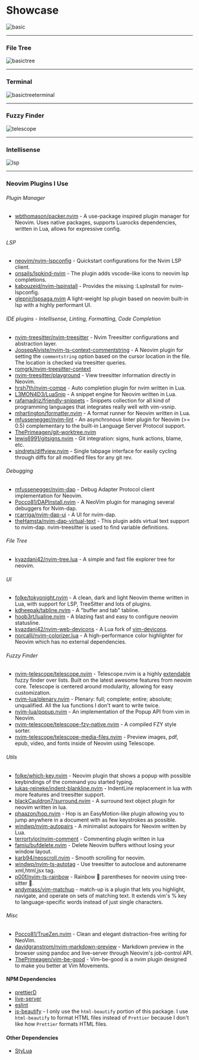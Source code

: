 # Showcase

![basic](../../assets/rice_basic.png)<hr>
### File Tree
![basictree](../../assets/rice_basic_tree.png)<hr>
### Terminal
![basictreeterminal](../../assets/rice_basic_tree_terminal.png)<hr>
### Fuzzy Finder
![telescope](../../assets/rice_telescope.png)<hr>
### Intellisense
![lsp](../../assets/rice_lsp_definition.png)<hr>
<!-- ![completion](../../assets/rice_lsp_completion.mp4?raw=true)<hr> -->


### Neovim Plugins I Use

###### Plugin Manager
- [wbthomason/packer.nvim](https://github.com/wbthomason/packer.nvim) - A use-package inspired plugin manager for Neovim. Uses native packages, supports Luarocks dependencies, written in Lua, allows for expressive config.

###### LSP 
- [neovim/nvim-lspconfig](https://github.com/neovim/nvim-lspconfig) - Quickstart configurations for the Nvim LSP client.
- [onsails/lspkind-nvim](https://github.com/onsails/lspkind-nvim) - The plugin adds vscode-like icons to neovim lsp completions.
- [kabouzeid/nvim-lspinstall](https://github.com/kabouzeid/nvim-lspinstall) - Provides the missing :LspInstall for nvim-lspconfig.
- [glepnir/lspsaga.nvim](https://github.com/glepnir/lspsaga.nvim) A light-weight lsp plugin based on neovim built-in lsp with a highly performant UI.


######  IDE plugins - Intellisense, Linting, Formatting, Code Completion
- [nvim-treesitter/nvim-treesitter](https://github.com/nvim-treesitter/nvim-treesitter) - Nvim Treesitter configurations and abstraction layer.
- [JoosepAlviste/nvim-ts-context-commentstring](https://github.com/JoosepAlviste/nvim-ts-context-commentstring) - A Neovim plugin for setting the `commentstring` option based on the cursor location in the file. The location is checked via treesitter queries.
- [romgrk/nvim-treesitter-context](https://github.com/romgrk/nvim-treesitter-context)
- [nvim-treesitter/playground](https://github.com/nvim-treesitter/playground) - View treesitter information directly in Neovim.
- [hrsh7th/nvim-compe](https://github.com/hrsh7th/nvim-compe) - Auto completion plugin for nvim written in Lua.
- [L3MON4D3/LuaSnip](https://github.com/L3MON4D3/LuaSnip) - A snippet engine for Neovim written in Lua.
- [rafamadriz/friendly-snippets](https://github.com/rafamadriz/friendly-snippets) - Snippets collection for all kind of programming languages that integrates really well with vim-vsnip.
- [mhartington/formatter.nvim](https://github.com/mhartington/formatter.nvim) - A format runner for Neovim written in Lua.
- [mfussenegger/nvim-lint](https://github.com/mfussenegger/nvim-lint) - An asynchronous linter plugin for Neovim (>= 0.5) complementary to the built-in Language Server Protocol support.
- [ThePrimeagen/git-worktree.nvim](https://github.com/ThePrimeagen/git-worktree.nvim)
- [lewis6991/gitsigns.nvim](https://github.com/lewis6991/gitsigns.nvim) - Git integration: signs, hunk actions, blame, etc.
- [sindrets/diffview.nvim](https://github.com/sindrets/diffview.nvim) - Single tabpage interface for easily cycling through diffs for all modified files for any git rev.

###### Debugging
- [mfussenegger/nvim-dap](https://github.com/mfussenegger/nvim-dap) - Debug Adapter Protocol client implementation for Neovim.
- [Pocco81/DAPInstall.nvim](https://github.com/Pocco81/DAPInstall.nvim) - A NeoVim plugin for managing several debuggers for Nvim-dap.
- [rcarriga/nvim-dap-ui](https://github.com/rcarriga/nvim-dap-ui) - A UI for nvim-dap.
- [theHamsta/nvim-dap-virtual-text](https://github.com/theHamsta/nvim-dap-virtual-text) - This plugin adds virtual text support to nvim-dap. nvim-treesitter is used to find variable definitions.


###### File Tree
- [kyazdani42/nvim-tree.lua](https://github.com/kyazdani42/nvim-tree.lua) - A simple and fast file explorer tree for neovim.


###### UI
- [folke/tokyonight.nvim](https://github.com/folke/tokyonight.nvim) - A clean, dark and light Neovim theme written in Lua, with support for LSP, TreeSitter and lots of plugins.
- [kdheepak/tabline.nvim](https://github.com/kdheepak/tabline.nvim) - A "buffer and tab" tabline.
- [hoob3rt/lualine.nvim](https://github.com/hoob3rt/lualine.nvim) - A blazing fast and easy to configure neovim statusline.
- [kyazdani42/nvim-web-devicons](https://github.com/kyazdani42/nvim-web-devicons) - A Lua fork of [vim-devicons](https://github.com/ryanoasis/vim-devicons).
- [norcalli/nvim-colorizer.lua](https://github.com/norcalli/nvim-colorizer.lua) - A high-performance color highlighter for Neovim which has no external dependencies.

###### Fuzzy Finder
- [nvim-telescope/telescope.nvim](https://github.com/nvim-telescope/telescope.nvim) - Telescope.nvim is a highly [extendable](https://github.com/nvim-telescope/telescope.nvim/wiki/Extensions) fuzzy finder over lists. Built on the latest awesome features from neovim core. Telescope is centered around modularity, allowing for easy customization.
- [nvim-lua/plenary.nvim](https://github.com/nvim-lua/plenary.nvim) - Plenary: full; complete; entire; absolute; unqualified. All the lua functions I don't want to write twice.
- [nvim-lua/popup.nvim](https://github.com/nvim-lua/popup.nvim) - An implementation of the Popup API from vim in Neovim.
- [nvim-telescope/telescope-fzy-native.nvim](https://github.com/nvim-telescope/telescope-fzy-native.nvim) - A compiled FZY style sorter.
- [nvim-telescope/telescope-media-files.nvim](https://github.com/nvim-telescope/telescope-media-files.nvim) - Preview images, pdf, epub, video, and fonts inside of Neovim using Telescope.

###### Utils
- [folke/which-key.nvim](https://github.com/folke/which-key.nvim) - Neovim plugin that shows a popup with possible keybindings of the command you started typing.
- [lukas-reineke/indent-blankline.nvim](https://github.com/lukas-reineke/indent-blankline.nvim) - IndentLine replacement in lua with more features and treesitter support.
- [blackCauldron7/surround.nvim](https://github.com/blackCauldron7/surround.nvim) - A surround text object plugin for neovim written in lua.
- [phaazon/hop.nvim](https://github.com/phaazon/hop.nvim) - Hop is an EasyMotion-like plugin allowing you to jump anywhere in a document with as few keystrokes as possible.
- [windwp/nvim-autopairs](https://github.com/windwp/nvim-autopairs) - A minimalist autopairs for Neovim written by Lua.
- [terrortylor/nvim-comment](https://github.com/b3nj5m1n/kommentary) - Commenting plugin written in lua
- [famiu/bufdelete.nvim](https://github.com/famiu/bufdelete.nvim) - Delete Neovim buffers without losing your window layout.
- [karb94/neoscroll.nvim](https://github.com/karb94/neoscroll.nvim) - Smooth scrolling for neovim.
- [windwp/nvim-ts-autotag](https://github.com/windwp/nvim-ts-autotag) - Use treesitter to autoclose and autorename xml,html,jsx tag.
- [p00f/nvim-ts-rainbow](https://github.com/p00f/nvim-ts-rainbow) - Rainbow :rainbow: parentheses for neovim using tree-sitter :rainbow:.
- [andymass/vim-matchup](https://github.com/andymass/vim-matchup) - match-up is a plugin that lets you highlight, navigate, and operate on sets of matching text. It extends vim's % key to language-specific words instead of just single characters.


###### Misc
- [Pocco81/TrueZen.nvim](https://github.com/Pocco81/TrueZen.nvim) - Clean and elegant distraction-free writing for NeoVim.
- [davidgranstrom/nvim-markdown-preview](https://github.com/davidgranstrom/nvim-markdown-preview) - Markdown preview in the browser using pandoc and live-server through Neovim's job-control API.
- [ThePrimeagen/vim-be-good](https://github.com/ThePrimeagen/vim-be-good) - Vim-be-good is a nvim plugin designed to make you better at Vim Movements.

#### NPM Dependencies
- [prettierD](https://github.com/fsouza/prettierd)
- [live-server](https://github.com/tapio/live-server)
- [eslint](https://github.com/eslint/eslint)
- [js-beautify](https://github.com/beautify-web/js-beautify) - I only use the `html-beautify` portion of this package. I use `html-beautify` to format HTML files instead of `Prettier` because I don't like how `Prettier` formats HTML files.

#### Other Dependencies
- [StyLua](https://github.com/JohnnyMorganz/StyLua)

